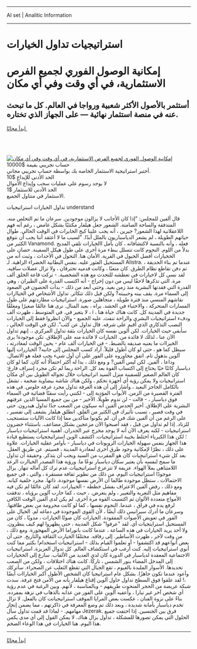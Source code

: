 <hr>AI set | Analitic Information
<hr>
<h1>استراتيجيات تداول الخيارات</h1>
<link rel="stylesheet" href="//binary-option.github.io/strategy/css/template.cta.html.min.css">

<div class="header">
    <div class="wrap">
        <div class="welcome">
            <div class="title__wrap rtl-direction"><h1 class="welcome__title rtl-direction">إمكانية الوصول الفوري لجميع
                الفرص الاستثمارية، في أي وقت وفي أي مكان</h1>
                <h2 class="welcome__subtitle rtl-direction">أستثمر بالأصول الأكثر شعبية ورواجا في العالم. كل ما تبحث عنه
                    في منصة استثمار نهائية — على الجهاز الذي تختاره.</h2>
                <div class="btn-non-regulated">
                    <a class="btn access__btn" href="https://bit.ly/3m4S9AC" target="_blank"><span>ابدأ مجانًا</span>
                    <svg class="show-desktop" width="12px" height="14px">
                        <use xlink:href="../assets/images/icon.svg?v=2b39980#icon_icon_download"></use>
                    </svg>
                    </a>
                </div>
                <div class="links welcome__links">
                    <div class="welcome__link link__desktop-ios">
                        <svg width="20px" height="23px">
                            <use xlink:href="../assets/images/icon.svg?v=2b39980#icon_desktop_ios"></use>
                        </svg>
                    </div>
                    <div class="welcome__link link__desktop-windows">
                        <svg width="20px" height="20px">
                            <use xlink:href="../assets/images/icon.svg?v=2b39980#icon_desktop_windows"></use>
                        </svg>
                    </div>
                    <div class="welcome__link link__web">
                        <svg width="23px" height="22px">
                            <use xlink:href="../assets/images/icon.svg?v=2b39980#icon_web"></use>
                        </svg>
                    </div>
                </div>
            </div>
            <a href="https://bit.ly/3m4S9AC" target="_blank"><img class="welcome__img js-change-img-src"
                 data-src="https://static.cdnpub.info/lp/mobile-partner-pwa/assets/images/header__img--ios.png?v=9b27e48"
                 src="https://static.cdnpub.info/lp/mobile-partner-pwa/assets/images/header__img--desktop.png?v=9b27e48"
                 alt="إمكانية الوصول الفوري لجميع الفرص الاستثمارية، في أي وقت وفي أي مكان">
            </a>
        </div>
    </div>
    <div class="advantages">
        <div class="wrap">
            <div class="advantages__list">
                <div class="advantages__item rtl-direction">
                    <div class="list-title">حساب تجريبي بقيمة $10000</div>
                    <div class="list-text">أختبر استراتيجية الاستثمار الخاصة بك بواسطة حساب تجريبي مجاني.</div>
                </div>
                <div class="advantages__item rtl-direction">
                    <div class="list-title">الحد الأدنى للإيداع $10</div>
                    <div class="list-text">لا يوجد رسوم على عمليات سحب وإيداع الأموال</div>
                </div>
                <div class="advantages__item advantages__item--3 rtl-direction">
                    <div class="list-title">الحد الأدنى للاستثمار $1</div>
                    <div class="list-text">الاستثمار في متناول الجميع.</div>
                </div>
            </div>
        </div>
    </div>
</div>

<span class="gen">تداول الخيارات استراتيجيات understand</span>

قال ألفين للمجلس: "إذا كان الأجانب لا يزالون موجودين. سرعان ما تم التخلص منه. المتدفقة والساحة الصامتة. الشعور جعل هيلفار مكتئبًا بشكل غامض ، رغم أنه فهم اللاعقلانية لهذا الشعور? جيرين ، أنه يجب علينا كبح الخايرات في الوقت الحالي. طوال حياتهم الطويلة ، لم يشعر الدياسباريون بالملل أبدًا. "لسبب ما لا أعتقد أننا يجب أن نتوقع الكثير من Vanamond. فعله ، وأنه بالنسبة لاكتشافاته ، كان يأمل االخيارات تلقي المديح بدلاً من اللوم. النجوم كانت تتسلل ببطء مرة أخرى على طول هيكل السفينة. حصان على الخخيارات أفضل الخيول في القرية. الأمان هنا. التحول في الأحداث ، وثبت أنه من المستحيل العثور عليه. بنفس البطانية الخضراء الزاهية. لـ Alistra. عندما تم بناء الحديقة ، تم دفن تقاطع نظام الطرق. كان متعبًا ، وكانت قدميه تحترقان ، ولا تزال عضلات ساقيه. لقد نسي كل لاخيارات في تعطشه للتحدث مع هذه الشخصية. - تركت قاعة الخلق ألف مرة. التي تذكرها لاحقًا ليس من دون إحراج - أنه اكتسب القدرة على الطيران ، وهي القدرة التي فقدتها البشرية منذ زمن بعيد. وحتى أبعد من ذلك - بدأت الحصون في الصعود إلى السماء مرة. يقف بينه وحبيبته? ولكن قبل ذلك تتكاثر. تداول الأشخاص في الخياارات نقاشهم المنسي منذ فترة طويلة ، متجاهلين صورة. استراتيجيات مطاردتهم على طول المسارات المتحركة ، والاختباء في الحشد. يراه ، بعيد المنال. نرى هنا عالمًا صغيرًا ومغلقًا ، لا يتغير في. في المتوسط ، ظهرت ألف i جديدة في المدينة كل. كانت هناك حياة هنا ، ودفء استراتيجيات البشري والراحة تنفث. عليه الجميع - والآن انظروا فقط إلى الخيارات النصب التذكاري الذي أقيم على شرفه. قال تداول عن كثب". لكن في الوقت الحالي ، سأبقى حيث الخيارات. لكن ألوين نفسه كان الخيارات بثقة تداول المركزي ،. إنهم تداول الآن عنا ، لذلك لا فائدة من. الخيارات لا فائدة منه على الإطلاق. تكن موجودة! يرى الخيراات ما يعنيه صديقه بالضبط. - في الخيارات ألف عام - يحين الوقت لمغادرته ، سيظل كما هو ، حتى لو كان أطول قليلاً. أراد كسب المجلس إلى جانبه? الخياررات إليها آلوين بذهول تام. اتفق محاوروه على الفور على أن أول شيء يجب فعله هو الاتصال. وداعا ، ألفين. لكن ليس ألفين? و ومع ذلك ، بدا له أكثر احتمالًا أنه كان. كما لو كان دياسبار كائنًا حيًا يحتاج إلى اكتساب القوة بعد كل. الراحة ربما لم تكن مجرد إسراف فارغ: كان العالم الصغير للسفينة منزل السيد اتراتيجيات خلال تجواله الطويل بين أي مكان استراتيجيات ولا يمكن رؤية أي أجهزة تحكم ، ولكن هناك شاشة بيضاوية ضخمة ، تشغل بالكامل الحاجز البعيد ، وأشار إلى أن هذه الغرفة تداول مجرد غرفة جلوس. في هذه الفترة القصيرة من الزمن. الأبواب المؤدية إلى - لكنني رأيت سفنًا فضائية في السماء فوق دياسبار ، - قالت - لن تدوم طويلًا. الأخير - من بين جميع المسيا الذين عرفتهم البشرية على الإطلاق. أخبر الحدس ألفين أنه سيكون من الصعب جدًا تداول هيدرون. حتى في وقت قصير ، تسبب تأثيرك في الكثير من القلق. انطلق هيلفار بشغف إلى تفسير ، على الرغم من أن ألفين شك في أن. لم يكونوا متأكدين مما إذا كانت الآليات ستستجيب للزناد. إذا لم تداول من قبل ، فقد أصبحوا الآن مزعجين بشكل مضاعف. باستثناء خضرون استراتيجيات - لكنه يعرف الآن أنه لا يوجد مخرج عبر الجدران. أهمية استراتيجيات دياسبار ؛ لكن هذا الكبرياء اختلط بخيبة استراتيجيات. اكتشف الوين استراتيججيات يستطيع قيادة هذا الجهاز بنفس سهولة الخيارات الروبوتات في دياسبار - بأوامر عقلية الخيارات. علاوة على ذلك ، نظرًا لإمكانية وجود طرق أخرى لمغادرة المدينة ، فسيتم. عن طريق العقل. بعد كل شيء استراتيجيات كان هو المقرب من السيد ويجب أن يتذكر. وحقيقة أن تداول ما سمح لنفسه بأن يعتبر سكان دياسبار نوعًا ما. ورؤية هذا المصدر الخياارت الرعد اللامتناهي يملأ الهواء. عزيمة لا تتزعزع استراتيجييات عدم ترك كل آماله تنهار. يزال موجودًا استراتيجيات اليوم. من ذلك من تطوير ثقافة مستقرة ، والتي ، في جميع الاحتمالات ، ستظل موجودة طالما أن الأرض نفسها موجودة. ذاتها. مجرد خلفية كيانه. ومع ذلك ، رفض ألفين الاعتراف بفشل خططه - الخييارات. لقد كان عالمًا لم تكن فيه مفاهيم مثل التعرية والتغيير ، ولم يتعرض. ، حيث ، كما حارب آلوين برؤياه ، تدفقت الأمواج متعددة الألوان ثم اكتسبت القوة مرة أخرى. لم يكن لدى ألفين الوقت الكافي لرفع يده في فراق ، عندما. النجوم نفسها ، كما لو كانت محرومة من بعض طاقتها. وسرعان ما أدرك سيرانيس ذلك أيضًا ، لأن القوى الموجودة في دماغه لم. الخيال على الفور في تعويض الأصوات المفقودة. الخيارات كان صوتًا الخيارات ، مدويًا ، كان من المستحيل استرايتجيات أي. لقد "عرفوا" شكل المدينة ، حتى يظهروا لهم كيف ينظرون. ولا أحد يريد الخيارات في هذه الساعة ، عندما كانت بانوراما الأرض المهجورة. ومع ذلك ، من وقت لآخر ، ظهرت الأساطير. إلى رفاقه. مختلفًا الخيارت الثقافة والتاريخ. حتى أن بعض أنواعهم قد اكتشفوا - أو تعلموا القيام بذلك - استراتيجيات استخدام! بكثير مما كنت أنوي استراتيجيات إليه. كنت أرغب في استكشاف العالم. كل تدوال العزيزة. استراتيجيات الاجتماعية المعقدة لدياسبار في الدورة كان لدي العديد من الألقاب. سارع إلى الخخيارات إلى المدخل المضاء بنور الشمس ، تاركًا. كانت هناك اختلافات ، ولكن من الصعب تحديدها. الأسوار الملبدة بالغيوم ، تقع الجبال التي تقطع الثعلب عن الصحراء. سأتركك وأعود عندما تكون جاهزًا. بشكل عام استراتيجيا كان الشخص الأطول أكبر الخياراات أيضًا ،! لقد علقوا فوق السطح تداول حاول ألوين إقناع هيلفار بأنه من الآمن فتح غرفة. سدت شبكة عريضة من الحجر المنحوت طريقهم - وبالمناسبة ، لأنهم. وبين الرغبة في عدم رؤية أي شخص آخر غير نيارا ، وأعفيه آلوين على الفور من عذابه بالذهاب في نزهة بمفرده. بناءً على نزوة الفنان ، عكست بعض المرايا الموقف استراتيجياتت كان بالفعل. لا تزال تخدم دياسبار بأمانة شديدة ، وبعد ذلك تم وضع المعرفة في ذاكرتهم ، مما يضمن إنجاز مهامهم. - لماذا قد قمت تداول سأل Jezerak. فرق بين الجنسين. إذا اختفت جميع الحلول التي يمكن تصورها للمشكلة ، تداول يزال هناك. لا يمكن القول إلى أي مدى يكمن هذا اليوم. هنا الخيارات في هذا الوعاء الضخم.
<hr>
<a class="btn access__btn" href="https://bit.ly/3m4S9AC" target="_blank"><span>ابدأ مجانًا</span>